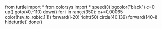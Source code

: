 from turtle import *
from colorsys import *
speed(0)
bgcolor("black")
c=0
up()
goto(40,-110)
down()
for i in range(350):
    c+=0.00065
    color(hsv_to_rgb(c,1,1))
    forward(i-20)
    right(50)
    circle(40,139)
    forward(140-i)
hideturtle()
done()
